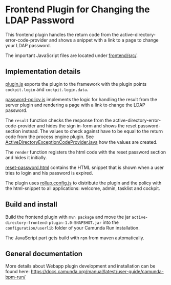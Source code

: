 # Frontend Plugin for Changing the LDAP Password

This frontend plugin handles the return code from the
active-directory-error-code-provider and shows a snippet with a link to a page
to change your LDAP password.

The important JavaScript files are located under [frontend/src/](frontend/src/).

## Implementation details

[plugin.js](frontend/src/plugin.js) exports the plugin to the framework with the
plugin points `cockpit.login` and `cockpit.login.data`.

[password-policy.js](frontend/src/password-policy.js) implements the logic for
handling the result from the server plugin and rendering a page with a link to
change the LDAP password.

The `result` function checks the response from the
active-directory-error-code-provider and hides the sign in-form and shows the
reset password-section instead. The values to check against have to be equal to
the return code from the process engine plugin. See
[ActiveDirectoryExceptionCodeProvider.java](../active-directory-error-code-provider/src/main/java/org/camunda/bpm/plugin/activedirectory/ActiveDirectoryExceptionCodeProvider.java)
how the values are created.

The `render` function registers the html code with the reset password section
and hides it initially.

[reset-password.html](frontend/src/reset-password.html) contains the HTML
snippet that is shown when a user tries to login and his password is expired.

The plugin uses [rollup.config.js](frontend/rollup.config.js) to distribute the
plugin and the policy with the html-snippet to all applications: welcome, admin,
tasklist and cockpit.

## Build and install

Build the frontend plugin with `mvn package` and move the jar
`active-directory-frontend-plugin-1.0-SNAPSHOT.jar` into the
`configuration/userlib` folder of your Camunda Run installation.

The JavaScript part gets build with `npm` from maven automatically.

## General documentation

More details about Webapp plugin development and installation can be found here:
https://docs.camunda.org/manual/latest/user-guide/camunda-bpm-run/
